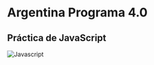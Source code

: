# Argentina Programa 4.0

## Práctica de JavaScript

![Javascript](https://midu.dev/images/wallpapers/una-taza-de-javascript.png)
